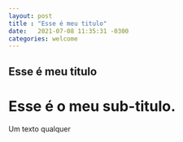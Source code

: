 ```yaml
---
layout: post
title : "Esse é meu titulo"
date:   2021-07-08 11:35:31 -0300
categories: welcome
---
```


## Esse é meu titulo
#  Esse é o meu sub-titulo.

Um texto qualquer
